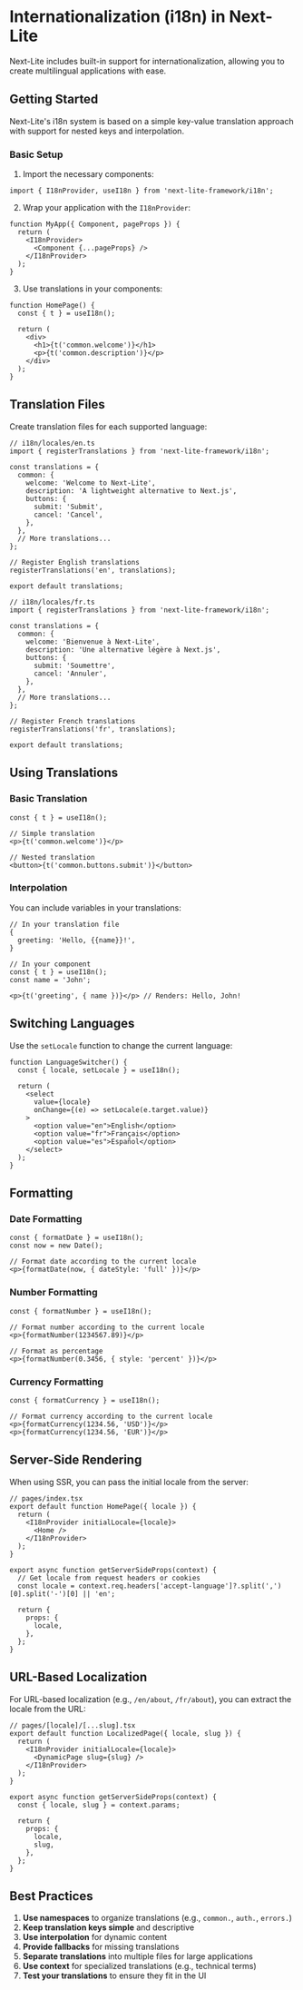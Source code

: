 # Internationalization (i18n) in Next-Lite

Next-Lite includes built-in support for internationalization, allowing you to create multilingual applications with ease.

## Getting Started

Next-Lite's i18n system is based on a simple key-value translation approach with support for nested keys and interpolation.

### Basic Setup

1. Import the necessary components:

```tsx
import { I18nProvider, useI18n } from 'next-lite-framework/i18n';
```

2. Wrap your application with the `I18nProvider`:

```tsx
function MyApp({ Component, pageProps }) {
  return (
    <I18nProvider>
      <Component {...pageProps} />
    </I18nProvider>
  );
}
```

3. Use translations in your components:

```tsx
function HomePage() {
  const { t } = useI18n();
  
  return (
    <div>
      <h1>{t('common.welcome')}</h1>
      <p>{t('common.description')}</p>
    </div>
  );
}
```

## Translation Files

Create translation files for each supported language:

```tsx
// i18n/locales/en.ts
import { registerTranslations } from 'next-lite-framework/i18n';

const translations = {
  common: {
    welcome: 'Welcome to Next-Lite',
    description: 'A lightweight alternative to Next.js',
    buttons: {
      submit: 'Submit',
      cancel: 'Cancel',
    },
  },
  // More translations...
};

// Register English translations
registerTranslations('en', translations);

export default translations;
```

```tsx
// i18n/locales/fr.ts
import { registerTranslations } from 'next-lite-framework/i18n';

const translations = {
  common: {
    welcome: 'Bienvenue à Next-Lite',
    description: 'Une alternative légère à Next.js',
    buttons: {
      submit: 'Soumettre',
      cancel: 'Annuler',
    },
  },
  // More translations...
};

// Register French translations
registerTranslations('fr', translations);

export default translations;
```

## Using Translations

### Basic Translation

```tsx
const { t } = useI18n();

// Simple translation
<p>{t('common.welcome')}</p>

// Nested translation
<button>{t('common.buttons.submit')}</button>
```

### Interpolation

You can include variables in your translations:

```tsx
// In your translation file
{
  greeting: 'Hello, {{name}}!',
}

// In your component
const { t } = useI18n();
const name = 'John';

<p>{t('greeting', { name })}</p> // Renders: Hello, John!
```

## Switching Languages

Use the `setLocale` function to change the current language:

```tsx
function LanguageSwitcher() {
  const { locale, setLocale } = useI18n();
  
  return (
    <select
      value={locale}
      onChange={(e) => setLocale(e.target.value)}
    >
      <option value="en">English</option>
      <option value="fr">Français</option>
      <option value="es">Español</option>
    </select>
  );
}
```

## Formatting

### Date Formatting

```tsx
const { formatDate } = useI18n();
const now = new Date();

// Format date according to the current locale
<p>{formatDate(now, { dateStyle: 'full' })}</p>
```

### Number Formatting

```tsx
const { formatNumber } = useI18n();

// Format number according to the current locale
<p>{formatNumber(1234567.89)}</p>

// Format as percentage
<p>{formatNumber(0.3456, { style: 'percent' })}</p>
```

### Currency Formatting

```tsx
const { formatCurrency } = useI18n();

// Format currency according to the current locale
<p>{formatCurrency(1234.56, 'USD')}</p>
<p>{formatCurrency(1234.56, 'EUR')}</p>
```

## Server-Side Rendering

When using SSR, you can pass the initial locale from the server:

```tsx
// pages/index.tsx
export default function HomePage({ locale }) {
  return (
    <I18nProvider initialLocale={locale}>
      <Home />
    </I18nProvider>
  );
}

export async function getServerSideProps(context) {
  // Get locale from request headers or cookies
  const locale = context.req.headers['accept-language']?.split(',')[0].split('-')[0] || 'en';
  
  return {
    props: {
      locale,
    },
  };
}
```

## URL-Based Localization

For URL-based localization (e.g., `/en/about`, `/fr/about`), you can extract the locale from the URL:

```tsx
// pages/[locale]/[...slug].tsx
export default function LocalizedPage({ locale, slug }) {
  return (
    <I18nProvider initialLocale={locale}>
      <DynamicPage slug={slug} />
    </I18nProvider>
  );
}

export async function getServerSideProps(context) {
  const { locale, slug } = context.params;
  
  return {
    props: {
      locale,
      slug,
    },
  };
}
```

## Best Practices

1. **Use namespaces** to organize translations (e.g., `common.`, `auth.`, `errors.`)
2. **Keep translation keys simple** and descriptive
3. **Use interpolation** for dynamic content
4. **Provide fallbacks** for missing translations
5. **Separate translations** into multiple files for large applications
6. **Use context** for specialized translations (e.g., technical terms)
7. **Test your translations** to ensure they fit in the UI
